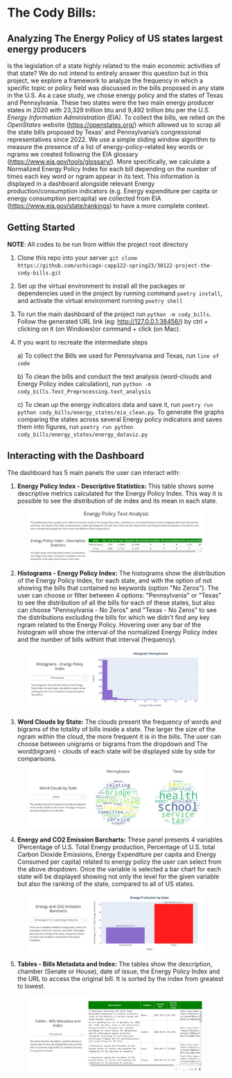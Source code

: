 # The Cody Bills: 
## Analyzing The Energy Policy of US states largest energy producers

Is the legislation of a state highly related to the main economic activities of that state? We do not intend to entirely answer this question but in this project, we explore a framework to analyze the frequency in which a specific topic or policy field was discussed in the bills proposed in any state in the U.S. As a case study, we chose energy policy and the states of Texas and Pennsylvania. These two states were the two main energy producer states in 2020 with 23,329 trillion btu and 9,492 trillion btu per the *U.S. Energy Information Administration (EIA)*. To collect the bills, we relied on the *OpenStates* website (https://openstates.org/) which allowed us to scrap all the state bills proposed by Texas’ and Pennsylvania’s congressional representatives since 2022. We use a simple sliding window algorithm to measure the presence of a list of energy-policy-related key words or ngrams we created following the EIA glossary (https://www.eia.gov/tools/glossary/). More specifically, we calculate a Normalized Energy Policy Index for each bill depending on the number of times each key word or ngram appear in its text. This information is displayed in a dashboard alongside relevant Energy production/consumption indicators (e.g. Energy expenditure per capita or energy consumption percapita) we collected from  EIA (https://www.eia.gov/state/rankings) to have a more complete context. 

## Getting Started 

**NOTE**: All codes to be run from within the project root directory

1) Clone this repo into your server ``git clone https://github.com/uchicago-capp122-spring23/30122-project-the-cody-bills.git``

2)  Set up the virtual environment to install all the packages or dependencies used in the project by running command ``poetry install``, and activate the virtual environment running ``poetry shell``

3)  To run the main dashboard of the project run ``python -m cody_bills``. Follow the generated URL link (eg: http://127.0.0.1:38456/) by ctrl + clicking on it (on Windows)or command + click (on Mac).

4)  If you want to recreate the intermediate steps

    a) To collect the Bills we used for Pennsylvania and Texas, run ``line of code``

    b) To clean the bills and conduct the text analysis (word-clouds and Energy Policy index calculation), run ``python -m cody_bills.Text_Preprocessing.text_analysis``

    c) To clean up the energy indicators data and save it, run ``poetry run python cody_bills/energy_states/eia_clean.py``. To generate the graphs comparing the states across several Energy policy indicators and saves them into figures, run ``poetry run python cody_bills/energy_states/energy_dataviz.py``

## Interacting with the Dashboard

The dashboard has 5 main panels the user can interact with:

1) **Energy Policy Index - Descriptive Statistics:** This table shows some descriptive metrics calculated for the Energy Policy Index. This way it is possible to see the distribution of de index and its mean in each state.

<p align="center">
    <img src="cody_bills/readme_images/dash_1.PNG" alt="EPI Descriptive Statistics" width = "80%"
    height= "80%" title = "EPI Descriptive Statistics">
</p>


2) **Histograms - Energy Policy Index:** The histograms show the distribution of the Energy Policy Index, for each state, and with the option of not showing the bills that contained no keywords (option "No Zeros"). The user can choose or filter between 4 options: "Pennsylvania" or "Texas" to see the distribution of all the bills for each of these states, but also can choose "Pennsylvania - No Zeros" and "Texas - No Zeros" to see the distributions excluding the bills for which we didn't find any key ngram related to the Energy Policy. Hovering over any bar of the histogram will show the interval of the normalized Energy Policy index and the number of bills withint that interval (frequency).

<p align="center">
    <img src="cody_bills/readme_images/dash_2.PNG" alt="EPI Histogram" width = "80%"
    height= "80%" title = "EPI Histogram">
</p>

3) **Word Clouds by State:** The clouds present the frequency of words and bigrams of the totality of bills inside a state. The larger the size of the ngram within the cloud, the more frequent it is in the bills. The user can choose between unigrams or bigrams from the dropdown and The word(bigram) - clouds of each state will be displayed side by side for comparisons.

<p align="center">
    <img src="cody_bills/readme_images/dash_3.PNG" alt="Word Clouds" width = "80%"
    height= "80%" title = "Word Clouds">
</p>

4) **Energy and CO2 Emission Barcharts:** These panel presents 4 variables (Percentage of U.S. Total Energy production, Percentage of U.S. total Carbon Dioxide Emissions, Energy Expenditure per capita and Energy Consumed per capita) related to energy policy the user can select from the above dropdown. Once the variable is selected a bar chart for each state will be displayed showing not only the level for the given variable but also the ranking of the state, compared to all of US states.

<p align="center">
    <img src="cody_bills/readme_images/dash_4.PNG" alt="Energy variables barcharts" width = "80%"
    height= "80%" title = "Energy variables barcharts">
</p>

5) **Tables - Bills Metadata and Index:** The tables show the description, chamber (Senate or House), date of issue, the Energy Policy Index and the URL to access the original bill. It is sorted by the index from greatest to lowest.

<p align="center">
    <img src="cody_bills/readme_images/dash_5.PNG" alt="Bills Metadata and Index" width = "80%"
    height= "80%" title = "Bills Metadata and Index">
</p>

